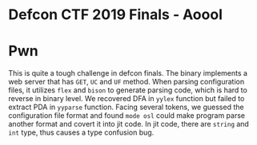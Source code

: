 # Defcon CTF 2019 Finals - Aoool
# Pwn

This is quite a tough challenge in defcon finals. The binary implements a web server that has `GET`, `UC` and `UF` method.
When parsing configuration files, it utilizes `flex` and `bison` to generate parsing code, which is hard to reverse in binary level. We recovered DFA in `yylex` function but failed to extract PDA in `yyparse` function.
Facing several tokens, we guessed the configuration file format and found `mode osl` could make program parse another format and covert it into jit code.
In jit code, there are `string` and `int` type, thus causes a type confusion bug.